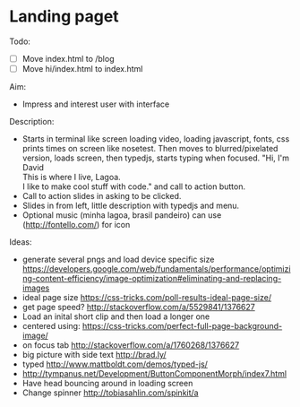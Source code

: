 # Landing paget

Todo:

- [ ] Move index.html to /blog
- [ ] Move hi/index.html to index.html

Aim:

- Impress and interest user with interface

Description:

- Starts in terminal like screen loading video, loading javascript, fonts, css prints times on screen like nosetest. Then moves to
blurred/pixelated version, loads screen, then typedjs, starts typing when focused. "Hi, I'm David <br> This is where I live, Lagoa. <br> I like to make cool stuff with code." and call to action button.
- Call to action slides in asking to be clicked.
- Slides in from left, little description with typedjs and menu.
- Optional music (minha lagoa, brasil pandeiro)  can use (http://fontello.com/) for icon

Ideas:

- generate several pngs and load device specific size https://developers.google.com/web/fundamentals/performance/optimizing-content-efficiency/image-optimization#eliminating-and-replacing-images
- ideal page size https://css-tricks.com/poll-results-ideal-page-size/
- get page speed? http://stackoverflow.com/a/5529841/1376627
- Load an inital short clip and then load a longer one
- centered using: https://css-tricks.com/perfect-full-page-background-image/
- on focus tab http://stackoverflow.com/a/1760268/1376627
- big picture with side text http://brad.ly/
- typed http://www.mattboldt.com/demos/typed-js/
- http://tympanus.net/Development/ButtonComponentMorph/index7.html
- Have head bouncing around in loading screen
- Change spinner http://tobiasahlin.com/spinkit/a
